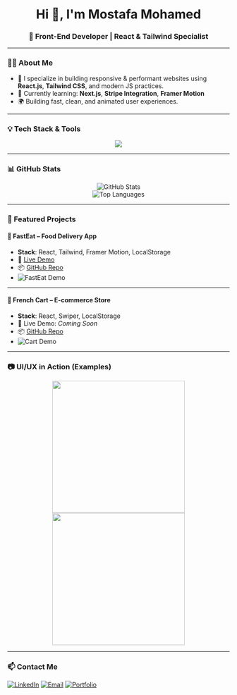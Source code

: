 <h1 align="center">Hi 👋, I'm Mostafa Mohamed</h1>
<h3 align="center">🚀 Front-End Developer | React & Tailwind Specialist</h3>

---

### 👨‍💻 About Me

- 💼 I specialize in building responsive & performant websites using **React.js**, **Tailwind CSS**, and modern JS practices.
- 🧠 Currently learning: **Next.js**, **Stripe Integration**, **Framer Motion**
- 🌍 Building fast, clean, and animated user experiences.

---

### 💡 Tech Stack & Tools

<p align="center">
  <img src="https://skillicons.dev/icons?i=html,css,js,react,tailwind,git,github,vite,figma" />
</p>

---

### 📊 GitHub Stats

<p align="center">
  <img src="https://github-readme-stats.vercel.app/api?username=Mostafa2132&show_icons=true&theme=tokyonight" alt="GitHub Stats" />
  <br />
  <img src="https://github-readme-stats.vercel.app/api/top-langs/?username=Mostafa2132&layout=compact&theme=tokyonight" alt="Top Languages" />
</p>

---

### 🚀 Featured Projects

#### 🍔 FastEat – Food Delivery App
- **Stack**: React, Tailwind, Framer Motion, LocalStorage
- 🔗 [Live Demo](https://fast-eat-nine.vercel.app/)
- 📦 [GitHub Repo](https://github.com/Mostafa2132/FastEat)
- ![FastEat Demo](https://media.giphy.com/media/XaWnG8O6yBc0OBZQzT/giphy.gif)

---

#### 🛒 French Cart – E-commerce Store
- **Stack**: React, Swiper, LocalStorage
- 🔗 Live Demo: *Coming Soon*
- 📦 [GitHub Repo](https://github.com/Mostafa2132/Frech-Cart)
- ![Cart Demo](https://media.giphy.com/media/26n6WywJyh39n1pBu/giphy.gif)

---

### 📷 UI/UX in Action (Examples)

<p align="center">
  <img src="https://media.giphy.com/media/qgQUggAC3Pfv687qPC/giphy.gif" width="300" />
  <img src="https://media.giphy.com/media/L1R1tvI9svkIWwpVYr/giphy.gif" width="300" />
</p>

---

### 📫 Contact Me

[![LinkedIn](https://img.shields.io/badge/LinkedIn-blue?style=flat&logo=linkedin)](https://www.linkedin.com/in/your-profile)
[![Email](https://img.shields.io/badge/Email-EA4335?style=flat&logo=gmail&logoColor=white)](mailto:mostafamohamed2132@gmail.com)
[![Portfolio](https://img.shields.io/badge/Portfolio-000?style=flat&logo=vercel&logoColor=white)](https://yourportfolio.com)
